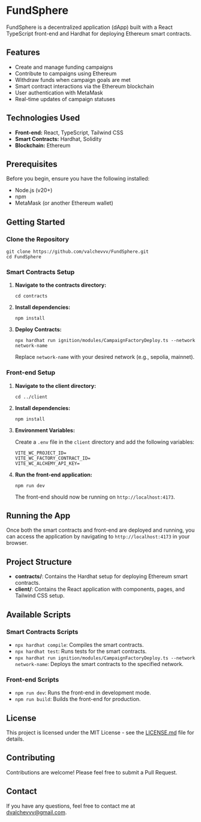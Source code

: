<h1>FundSphere</h1>

<p>FundSphere is a decentralized application (dApp) built with a React TypeScript front-end and Hardhat for deploying Ethereum smart contracts.</p>

<h2>Features</h2>
<ul>
  <li>Create and manage funding campaigns</li>
  <li>Contribute to campaigns using Ethereum</li>
  <li>Withdraw funds when campaign goals are met</li>
  <li>Smart contract interactions via the Ethereum blockchain</li>
  <li>User authentication with MetaMask</li>
  <li>Real-time updates of campaign statuses</li>
</ul>

<h2>Technologies Used</h2>
<ul>
  <li><strong>Front-end:</strong> React, TypeScript, Tailwind CSS</li>
  <li><strong>Smart Contracts:</strong> Hardhat, Solidity</li>
  <li><strong>Blockchain:</strong> Ethereum</li>
</ul>

<h2>Prerequisites</h2>
<p>Before you begin, ensure you have the following installed:</p>
<ul>
  <li>Node.js (v20+)</li>
  <li>npm</li>
  <li>MetaMask (or another Ethereum wallet)</li>
</ul>

<h2>Getting Started</h2>

<h3>Clone the Repository</h3>
<pre><code>git clone https://github.com/valchevvv/FundSphere.git
cd FundSphere
</code></pre>

<h3>Smart Contracts Setup</h3>
<ol>
  <li><strong>Navigate to the contracts directory:</strong>
    <pre><code>cd contracts</code></pre>
  </li>
  <li><strong>Install dependencies:</strong>
    <pre><code>npm install</code></pre>
  </li>
  <li><strong>Deploy Contracts:</strong>
    <pre><code>npx hardhat run ignition/modules/CampaignFactoryDeploy.ts --network network-name</code></pre>
    <p>Replace <code>network-name</code> with your desired network (e.g., sepolia, mainnet).</p>
  </li>
</ol>

<h3>Front-end Setup</h3>
<ol>
  <li><strong>Navigate to the client directory:</strong>
    <pre><code>cd ../client</code></pre>
  </li>
  <li><strong>Install dependencies:</strong>
    <pre><code>npm install</code></pre>
  </li>
  <li><strong>Environment Variables:</strong>
    <p>Create a <code>.env</code> file in the <code>client</code> directory and add the following variables:</p>
    <pre><code>VITE_WC_PROJECT_ID=
VITE_WC_FACTORY_CONTRACT_ID=
VITE_WC_ALCHEMY_API_KEY=
</code></pre>
  </li>
  <li><strong>Run the front-end application:</strong>
    <pre><code>npm run dev</code></pre>
    <p>The front-end should now be running on <code>http://localhost:4173</code>.</p>
  </li>
</ol>

<h2>Running the App</h2>
<p>Once both the smart contracts and front-end are deployed and running, you can access the application by navigating to <code>http://localhost:4173</code> in your browser.</p>

<h2>Project Structure</h2>
<ul>
  <li><strong>contracts/</strong>: Contains the Hardhat setup for deploying Ethereum smart contracts.</li>
  <li><strong>client/</strong>: Contains the React application with components, pages, and Tailwind CSS setup.</li>
</ul>

<h2>Available Scripts</h2>

<h3>Smart Contracts Scripts</h3>
<ul>
  <li><code>npx hardhat compile</code>: Compiles the smart contracts.</li>
  <li><code>npx hardhat test</code>: Runs tests for the smart contracts.</li>
  <li><code>npx hardhat run ignition/modules/CampaignFactoryDeploy.ts --network network-name</code>: Deploys the smart contracts to the specified network.</li>
</ul>

<h3>Front-end Scripts</h3>
<ul>
  <li><code>npm run dev</code>: Runs the front-end in development mode.</li>
  <li><code>npm run build</code>: Builds the front-end for production.</li>
</ul>

<h2>License</h2>
<p>This project is licensed under the MIT License - see the <a href="LICENSE.md">LICENSE.md</a> file for details.</p>

<h2>Contributing</h2>
<p>Contributions are welcome! Please feel free to submit a Pull Request.</p>

<h2>Contact</h2>
<p>If you have any questions, feel free to contact me at <a href="mailto:dvalchevvv@gmail.com">dvalchevvv@gmail.com</a>.</p>
